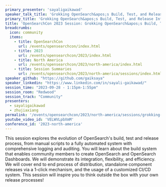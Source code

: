 ```yaml
---
primary_presenter: 'sayaligaikawad'
speaker_talk_title: 'Grokking OpenSearch&apos;s Build, Test, and Release Infrastructure'
primary_title: 'Grokking OpenSearch&apos;s Build, Test, and Release Infrastructure'
title: 'OpenSearchCon 2023 Session: Grokking OpenSearch&apos;s Build, Test, and Release Infrastructure'
breadcrumbs:
  icon: community
  items:
    - title: OpenSearchCon
      url: /events/opensearchcon/index.html
    - title: 2023
      url: /events/opensearchcon/2023/index.html
    - title: North America
      url: /events/opensearchcon/2023/north-america/index.html
    - title: Session Summaries
      url: /events/opensearchcon/2023/north-america/sessions/index.html
speaker_github: "https://github.com/gaiksaya"
speaker_linkedin: "https://www.linkedin.com/in/sayali-gaikawad/"
session_time: "2023-09-28 - 1:15pm-1:55pm"
session_room: "Redwood"
session_track: "Community"
presenters: 
  - sayaligaikawad
  - zhujiaxiang
permalink: '/events/opensearchcon/2023/north-america/sessions/grokking-opensearchs-build-test-and-release-infrastructure.html'
youtube_video_id: 'VELWVLpbXmM'
conference_id: '2023-north-america'
---
```


This session explores the evolution of OpenSearch's build, test and release process, from manual scripts to a fully automated system with comprehensive logging and auditing. You will learn about the build system that enables community members to create OpenSearch and OpenSearch Dashboards. We will demonstrate its integration, flexibility, and efficiency. We will cover end to end process of distribution, standalone component releases via a 1-click mechanism, and the usage of a customized CI/CD system. This session will inspire you to think outside the box with your own release processes!
